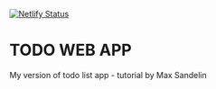 [![Netlify Status](https://api.netlify.com/api/v1/badges/88f41cd9-0e6d-4337-a186-4f5d96dbbb7d/deploy-status)](https://app.netlify.com/sites/nostalgic-darwin-500819/deploys)

# TODO WEB APP
My version of todo list app - tutorial by Max Sandelin 
